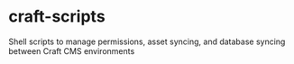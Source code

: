 # craft-scripts
Shell scripts to manage permissions, asset syncing, and database syncing between Craft CMS environments
